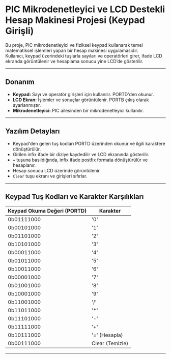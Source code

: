 # PIC Mikrodenetleyici ve LCD Destekli Hesap Makinesi Projesi (Keypad Girişli)

Bu proje, PIC mikrodenetleyici ve fiziksel keypad kullanarak temel matematiksel işlemleri yapan bir hesap makinesi uygulamasıdır.  
Kullanıcı, keypad üzerindeki tuşlarla sayıları ve operatörleri girer, ifade LCD ekranda görüntülenir ve hesaplama sonucu yine LCD’de gösterilir.

---

## Donanım

- **Keypad:** Sayı ve operatör girişleri için kullanılır. PORTD'den okunur.
- **LCD Ekran:** İşlemler ve sonuçlar görüntülenir. PORTB çıkış olarak ayarlanmıştır.
- **Mikrodenetleyici:** PIC ailesinden bir mikrodenetleyici kullanılır.

---

## Yazılım Detayları

- Keypad'den gelen tuş kodları PORTD üzerinden okunur ve ilgili karaktere dönüştürülür.
- Girilen infix ifade bir diziye kaydedilir ve LCD ekranında gösterilir.
- `=` tuşuna basıldığında, infix ifade postfix formata dönüştürülür ve hesaplanır.
- Hesap sonucu LCD üzerinde görüntülenir.
- `Clear` tuşu ekranı ve girişleri sıfırlar.

---

## Keypad Tuş Kodları ve Karakter Karşılıkları

| Keypad Okuma Değeri (PORTD) | Karakter  |
|-----------------------------|-----------|
| 0b01111000                  | '0'       |
| 0b00101000                  | '1'       |
| 0b01101000                  | '2'       |
| 0b10101000                  | '3'       |
| 0b00011000                  | '4'       |
| 0b01011000                  | '5'       |
| 0b10011000                  | '6'       |
| 0b00001000                  | '7'       |
| 0b01001000                  | '8'       |
| 0b10001000                  | '9'       |
| 0b11001000                  | '/'       |
| 0b11011000                  | '*'       |
| 0b11101000                  | '-'       |
| 0b11111000                  | '+'       |
| 0b10111000                  | '=' (Hesapla) |
| 0b00111000                  | Clear (Temizle) |

---